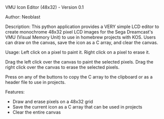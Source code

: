 VMU Icon Editor (48x32) - Version 0.1

Author: Neoblast

Description:
This python application provides a VERY simple LCD editor to create monochrome 48x32 pixel LCD images for the Sega Dreamcast's VMU (Visual Memory Unit) to use in homebrew projects with KOS.
Users can draw on the canvas, save the icon as a C array, and clear the canvas.

Usage: 
Left click on a pixel to paint it.
Right click on a pixel to erase it.

Drag the left click over the canvas to paint the selected pixels.
Drag the right click over the canvas to erase the selected pixels.

Press on any of the buttons to copy the C array to the clipboard or as a header file to use in projects.

Features:
- Draw and erase pixels on a 48x32 grid
- Save the current icon as a C array that can be used in projects
- Clear the entire canvas



